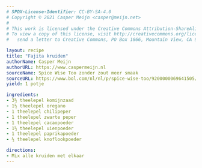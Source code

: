 ```yaml
---
# SPDX-License-Identifier: CC-BY-SA-4.0
# Copyright © 2021 Casper Meijn <casper@meijn.net>
# 
# This work is licensed under the Creative Commons Attribution-ShareAlike 4.0 International License. 
# To view a copy of this license, visit http://creativecommons.org/licenses/by-sa/4.0/ or 
#   send a letter to Creative Commons, PO Box 1866, Mountain View, CA 94042, USA.

layout: recipe
title: "Fajita kruiden"
authorName: Casper Meijn
authorURL: https://www.caspermeijn.nl
sourceName: Spice Wise Too zonder zout meer smaak
sourceURL: https://www.bol.com/nl/nl/p/spice-wise-too/9200000069641505/
yield: 1 potje

ingredients:
- 3½ theelepel komijnzaad
- 1½ theelepel oregano
- 1 theelepel chilipeper
- 1 theelepel zwarte peper
- 1 theelepel cacaopoeder
- 1½ theelepel uienpoeder
- 1 theelepel paprikapoeder
- ½ theelepel knoflookpoeder

directions:
- Mix alle kruiden met elkaar
---
```

